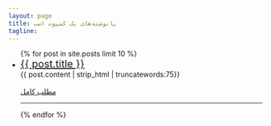 ```yaml
---
layout: page
title: پانوشته‌های یک کمپوت اسب
tagline: 
---
```


<ul >
    {% for post in site.posts limit 10 %}
    <li><a href="{{ BASE_PATH }}{{ post.url }}" style="font-size:20;">{{ post.title }}</a></li>
        {{ post.content | strip_html | truncatewords:75}}<br><br>
            <a href="{{ post.url }}">مطلب کامل</a><br>
	<hr>
    {% endfor %}
</ul>
